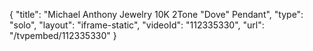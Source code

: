 {
    "title": "Michael Anthony Jewelry 10K 2Tone \"Dove\" Pendant",
    "type": "solo",
    "layout": "iframe-static",
    "videoId": "112335330",
    "url": "\/tvpembed\/112335330"
}